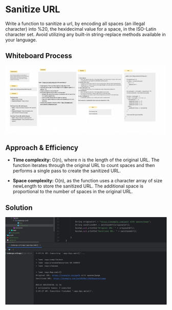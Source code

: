 # Sanitize URL
Write a function to sanitize a url, by encoding all spaces (an illegal character) into %20, the hexidecimal value for a
space, in the ISO-Latin character set.
Avoid utilizing any built-in string-replace methods available in your language.

## Whiteboard Process

![Whiteboard](app/src/main/resources/cc42WB.jpg)

## Approach & Efficiency


- **Time complexity:** O(n), where n is the length of the original URL. The function iterates through the original URL
  to count spaces and then performs a single pass to create the sanitized URL.

- **Space complexity:** O(n), as the function uses a character array of size newLength to store the sanitized URL. The 
  additional space is proportional to the number of spaces in the original URL.
## Solution

![Output](app/src/main/resources/cc42output.jpg)
